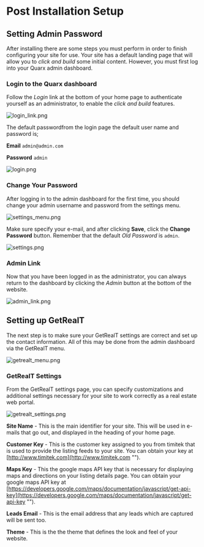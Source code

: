 
# Post Installation Setup

## Setting Admin Password

After installing there are some steps you must perform in order to finish configuring your site for use.  Your site has a default landing page that will allow you to *click and build* some initial content.  However, you must first log into your Quarx admin dashboard.  

### Login to the Quarx dashboard

Follow the *Login* link at the bottom of your home page to authenticate yourself as an administrator, to enable the *click and build* features.  

![login_link.png](../img/screenshots/login_link.png "Login Link")

The default passwordfrom the login page the default user name and password is;

**Email** ```admin@admin.com```

**Password** ```admin```

![login.png](../img/screenshots/login.png "Login")

### Change Your Password

After logging in to the admin dashboard for the first time, you should change your admin username and password from the settings menu.

![settings_menu.png](../img/screenshots/settings_menu.png "Settings Menu")

Make sure specify your e-mail, and after clicking **Save**, click the **Change Password** button. Remember that the default *Old Password* is ```admin```.

![settings.png](../img/screenshots/settings.png "Admin Settings")

### Admin Link

Now that you have been logged in as the administrator, you can always return to the dashboard by clicking the *Admin* button at the bottom of the website.

![admin_link.png](../img/screenshots/admin_link.png "Admin Button")

## Setting up GetRealT

The next step is to make sure your GetRealT settings are correct and set up the contact information.  All of this may be done from the admin dashboard via the GetRealT menu.

![getrealt_menu.png](../img/screenshots/getrealt_menu.png "GetRealT Menu")

### GetRealT Settings

From the GetRealT settings page, you can specify customizations and additional settings necessary for your site to work correctly as a real estate web portal.


![getrealt_settings.png](../img/screenshots/getrealt_settings.png "GetRealT Settings")

**Site Name** - This is the main identifier for your site.  This will be used in e-mails that go out, and displayed in the heading of your home page.

**Customer Key** - This is the customer key assigned to you from timitek that is used to provide the listing feeds to your site.  You can obtain your key at [http://www.timitek.com](http://www.timitek.com "").

**Maps Key** - This the google maps API key that is necessary for displaying maps and directions on your listing details page.  You can obtain your google maps API key at [https://developers.google.com/maps/documentation/javascript/get-api-key](https://developers.google.com/maps/documentation/javascript/get-api-key "").

**Leads Email** - This is the email address that any leads which are captured will be sent too.

**Theme** - This is the the theme that defines the look and feel of your website.
